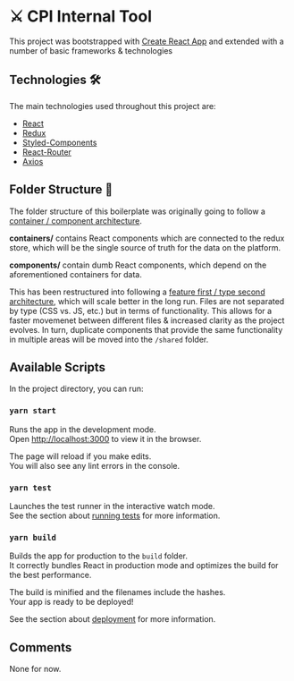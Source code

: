 # ⚔️ CPI Internal Tool 

This project was bootstrapped with [Create React App](https://github.com/facebook/create-react-app) and extended with a number of basic frameworks & technologies


## Technologies 🛠

The main technologies used throughout this project are: 

* [React](https://reactjs.org/)
* [Redux](https://redux.js.org/)
* [Styled-Components](https://styled-components.com/)
* [React-Router](https://reactrouter.com/)
* [Axios](https://github.com/axios/axios)

## Folder Structure 📖

The folder structure of this boilerplate was originally going to follow a [container / component architecture](https://medium.com/@dan_abramov/smart-and-dumb-components-7ca2f9a7c7d0#.4rmjqneiw). 

**containers/** contains React components which are connected to the redux store, which will be the single source of truth for the data on the platform.

**components/** contain dumb React components, which depend on the aforementioned containers for data. 

This has been restructured into following a [feature first / type second architecture](https://stackoverflow.com/questions/42987939/styled-components-organization), which will scale better in the long run. Files are not separated by type (CSS vs. JS, etc.) but in terms of functionality. This allows for a faster movemenet between different files & increased clarity as the project evolves. In turn, duplicate components that provide the same functionality in multiple areas will be moved into the `/shared` folder. 

## Available Scripts

In the project directory, you can run:

### `yarn start`

Runs the app in the development mode.\
Open [http://localhost:3000](http://localhost:3000) to view it in the browser.

The page will reload if you make edits.\
You will also see any lint errors in the console.

### `yarn test`

Launches the test runner in the interactive watch mode.\
See the section about [running tests](https://facebook.github.io/create-react-app/docs/running-tests) for more information.

### `yarn build`

Builds the app for production to the `build` folder.\
It correctly bundles React in production mode and optimizes the build for the best performance.

The build is minified and the filenames include the hashes.\
Your app is ready to be deployed!

See the section about [deployment](https://facebook.github.io/create-react-app/docs/deployment) for more information.

## Comments

None for now.
